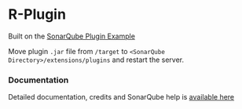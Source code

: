 # R-Plugin

Built on the [SonarQube Plugin Example](https://github.com/SonarSource/sonar-custom-plugin-example)

Move plugin `.jar` file from `/target` to `<SonarQube Directory>/extensions/plugins` and restart the server.

### Documentation
Detailed documentation, credits and SonarQube help is [available here](Resources/Documentation)




